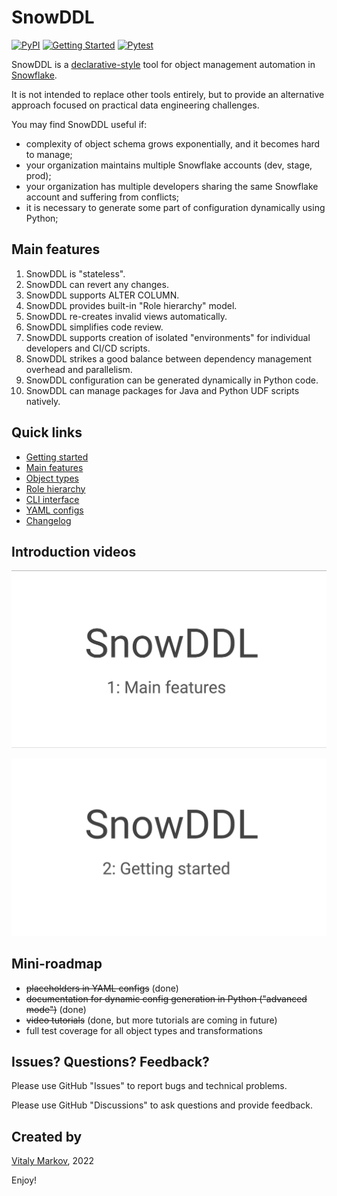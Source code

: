 # SnowDDL

[![PyPI](https://badge.fury.io/py/snowddl.svg)](https://badge.fury.io/py/snowddl)
[![Getting Started](https://github.com/littleK0i/SnowDDL/actions/workflows/getting_started.yml/badge.svg)](https://github.com/littleK0i/SnowDDL/actions/workflows/getting_started.yml)
[![Pytest](https://github.com/littleK0i/SnowDDL/actions/workflows/pytest.yml/badge.svg)](https://github.com/littleK0i/SnowDDL/actions/workflows/pytest.yml)

SnowDDL is a [declarative-style](https://www.snowflake.com/blog/embracing-agile-software-delivery-and-devops-with-snowflake/) tool for object management automation in [Snowflake](http://snowflake.com).

It is not intended to replace other tools entirely, but to provide an alternative approach focused on practical data engineering challenges.

You may find SnowDDL useful if:

- complexity of object schema grows exponentially, and it becomes hard to manage;
- your organization maintains multiple Snowflake accounts (dev, stage, prod);
- your organization has multiple developers sharing the same Snowflake account and suffering from conflicts;
- it is necessary to generate some part of configuration dynamically using Python;

## Main features

1. SnowDDL is "stateless".
2. SnowDDL can revert any changes.
3. SnowDDL supports ALTER COLUMN.
4. SnowDDL provides built-in "Role hierarchy" model.
5. SnowDDL re-creates invalid views automatically.
6. SnowDDL simplifies code review.
7. SnowDDL supports creation of isolated "environments" for individual developers and CI/CD scripts.
8. SnowDDL strikes a good balance between dependency management overhead and parallelism.
9. SnowDDL configuration can be generated dynamically in Python code.
10. SnowDDL can manage packages for Java and Python UDF scripts natively.

## Quick links

- [Getting started](https://docs.snowddl.com/getting-started)
- [Main features](https://docs.snowddl.com/features)
- [Object types](https://docs.snowddl.com/object-types)
- [Role hierarchy](https://docs.snowddl.com/guides/role-hierarchy)
- [CLI interface](https://docs.snowddl.com/basic/cli)
- [YAML configs](https://docs.snowddl.com/basic/yaml-configs)
- [Changelog](/CHANGELOG.md)

## Introduction videos

[![SnowDDL: Main Features](/docs/SnowDDL_Tutorial_1.png)](https://www.youtube.com/watch?v=e5K4jmlxvWc "SnowDDL: Main Features")

[![SnowDDL: Getting Started](/docs/SnowDDL_Tutorial_2.png)](https://www.youtube.com/watch?v=OtMebyQizRA "SnowDDL: Getting Started")

## Mini-roadmap

- ~~placeholders in YAML configs~~ (done)
- ~~documentation for dynamic config generation in Python ("advanced mode")~~ (done)
- ~~video tutorials~~ (done, but more tutorials are coming in future)
- full test coverage for all object types and transformations

## Issues? Questions? Feedback?

Please use GitHub "Issues" to report bugs and technical problems.

Please use GitHub "Discussions" to ask questions and provide feedback.

## Created by
[Vitaly Markov](https://www.linkedin.com/in/markov-vitaly/), 2022

Enjoy!
